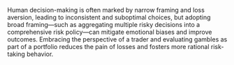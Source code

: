 Human decision-making is often marked by narrow framing and loss aversion, leading to inconsistent and suboptimal choices, but adopting broad framing—such as aggregating multiple risky decisions into a comprehensive risk policy—can mitigate emotional biases and improve outcomes. Embracing the perspective of a trader and evaluating gambles as part of a portfolio reduces the pain of losses and fosters more rational risk-taking behavior.
